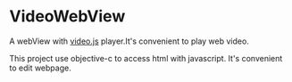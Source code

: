 # VideoWebView
A webView with [video.js](http://videojs.com) player.It's convenient to play web video.

This project use objective-c to access html with javascript.
It's convenient to edit webpage.
